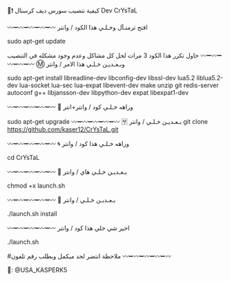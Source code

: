 🤖❗️ كيفية تنصيب سورس ديف كرستال
 Dev CrYsTaL


〰➖〰➖〰➖〰➖〰
افتح ترمنـآل وخـلـي هذا الكود / وانتر

sudo apt-get update

حاول تكرر هذا الكود 3 مرات لحل كل مشاكل وعدم وجود مشكله في التنصيب
〰➖〰➖〰➖〰➖〰
Ⓜ️ وبـعـديـن خـلـي هذا الامر / وانتر

sudo apt-get install libreadline-dev libconfig-dev libssl-dev lua5.2 liblua5.2-dev lua-socket lua-sec lua-expat libevent-dev make unzip git redis-server autoconf g++ libjansson-dev libpython-dev expat libexpat1-dev

〰➖〰➖〰➖〰➖〰
🏧 وراهه خـلـي كود / وانتر+انتر

sudo apt-get upgrade
〰➖〰➖〰➖〰➖〰
🈂 بـعـديـن خـلـي / وانتر
git clone https://github.com/kaser12/CrYsTaL.git

〰➖〰➖〰➖〰➖〰
🌀️ وراهه خـلـي هذا كود / وانتر

cd CrYsTaL

〰➖〰➖〰➖〰➖〰
💠️ بـعـديـن خـلـي هاي / وانتر

 chmod +x launch.sh

〰➖〰➖〰➖〰➖〰
🛄 بـعـديـن خـلـي / وانتر

 ./launch.sh install

〰➖〰➖〰➖〰➖〰
 اخير شي خلي هذا كود / وانتر 

./launch.sh

#ملاحظة انتضر لحد ميكمل ويطلب رقم تلفون
〰➖〰➖〰➖〰➖〰

🚀: @USA_KASPERK5 
